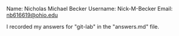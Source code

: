 Name:      Nicholas Michael Becker
Username:  Nick-M-Becker
Email:     nb616619@ohio.edu

I recorded my answers for "git-lab" in the "answers.md" file.
